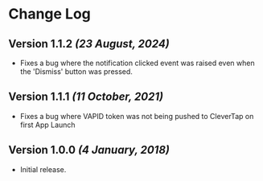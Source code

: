  Change Log
 ==========

 Version 1.1.2 *(23 August, 2024)*
 ---------------------------------
- Fixes a bug where the notification clicked event was raised even when the 'Dismiss' button was pressed.

 Version 1.1.1 *(11 October, 2021)*
 ---------------------------------
- Fixes a bug where VAPID token was not being pushed to CleverTap on first App Launch

 Version 1.0.0 *(4 January, 2018)*
 ---------------------------------
- Initial release.
